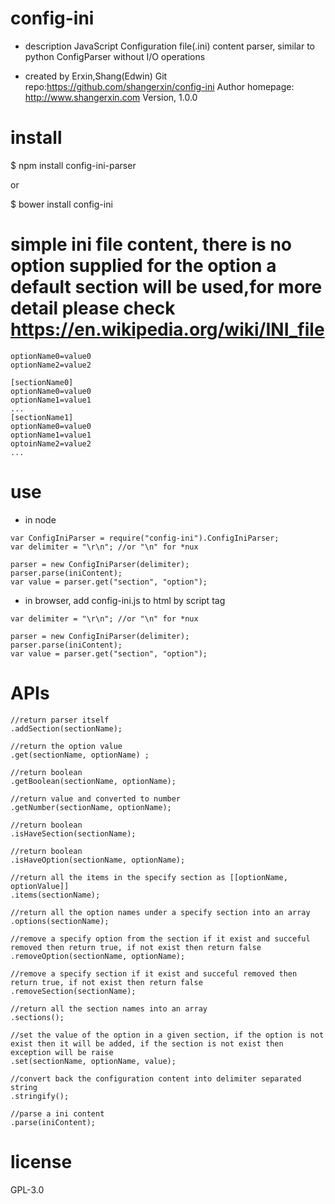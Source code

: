 # config-ini
- description
JavaScript Configuration file(.ini) content parser, similar to python ConfigParser without I/O operations

- created by Erxin,Shang(Edwin)
Git repo:https://github.com/shangerxin/config-ini
Author homepage: http://www.shangerxin.com
Version, 1.0.0

# install 
$ npm install config-ini-parser

or 

$ bower install config-ini 

# simple ini file content, there is no option supplied for the option a default section will be used,for more detail please check https://en.wikipedia.org/wiki/INI_file
```
optionName0=value0
optionName2=value2

[sectionName0]
optionName0=value0
optionName1=value1
...
[sectionName1]
optionName0=value0
optionName1=value1
optoinName2=value2
...
```

# use
- in node
```
var ConfigIniParser = require("config-ini").ConfigIniParser;
var delimiter = "\r\n"; //or "\n" for *nux

parser = new ConfigIniParser(delimiter);
parser.parse(iniContent);
var value = parser.get("section", "option");
```

- in browser, add config-ini.js to html by script tag
```
var delimiter = "\r\n"; //or "\n" for *nux

parser = new ConfigIniParser(delimiter);
parser.parse(iniContent);
var value = parser.get("section", "option");
```

# APIs 
```
//return parser itself
.addSection(sectionName); 
 
//return the option value 
.get(sectionName, optionName) ; 

//return boolean 
.getBoolean(sectionName, optionName); 

//return value and converted to number 
.getNumber(sectionName, optionName); 

//return boolean 
.isHaveSection(sectionName);
 
//return boolean 
.isHaveOption(sectionName, optionName); 

//return all the items in the specify section as [[optionName, optionValue]]
.items(sectionName); 

//return all the option names under a specify section into an array 
.options(sectionName); 

//remove a specify option from the section if it exist and succeful removed then return true, if not exist then return false
.removeOption(sectionName, optionName); 

//remove a specify section if it exist and succeful removed then return true, if not exist then return false
.removeSection(sectionName); 

//return all the section names into an array 
.sections(); 

//set the value of the option in a given section, if the option is not exist then it will be added, if the section is not exist then exception will be raise 
.set(sectionName, optionName, value); 

//convert back the configuration content into delimiter separated string
.stringify();

//parse a ini content 
.parse(iniContent); 
```

# license
GPL-3.0